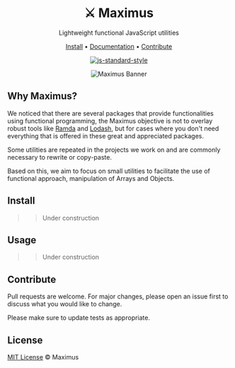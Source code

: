 <div align="center">
  <h1>⚔️ Maximus</h1>

  <p>Lightweight functional JavaScript utilities</p>

  <p><a href="#install">Install</a> • <a href="https://helderburato.github.io/maximus/#/">Documentation</a> • <a href="#contribute">Contribute</a></p>

[![js-standard-style](https://img.shields.io/badge/code%20style-standard-brightgreen.svg)](http://standardjs.com)

  <img src="https://raw.githubusercontent.com/helderburato/maximus/main/banner.jpg" alt="Maximus Banner" />
</div>

## Why Maximus?

We noticed that there are several packages that provide functionalities using functional programming, the Maximus objective is not to overlay robust tools like [Ramda](https://ramdajs.com/) and [Lodash](https://lodash.com/), but for cases where you don't need everything that is offered in these great and appreciated packages.

Some utilities are repeated in the projects we work on and are commonly necessary to rewrite or copy-paste.

Based on this, we aim to focus on small utilities to facilitate the use of functional approach, manipulation of Arrays and Objects.

## Install

> > Under construction

## Usage

> > Under construction

## Contribute

Pull requests are welcome. For major changes, please open an issue first to discuss what you would like to change.

Please make sure to update tests as appropriate.

## License

[MIT License](LICENSE) © Maximus

